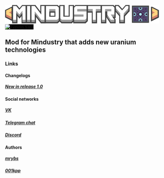 <img src="https://github.com/mrybs/dasuas/raw/master/assets/sprites-override/ui/logo.png">
<br>
<a href="https://git.io/typing-svg" style="width:100%;background-color:black"><img src="https://readme-typing-svg.herokuapp.com?font=Monospace&duration=2500&pause=500&color=08D740&background=000000&vCenter=true&width=435&lines=Developers%3A;mrybs+-+team+lead%2C+pixelartist;001kpp+-+pixelartist%2C+sound+designer;LpSts325+-+pixelartist;proneslow+-+pixelartist" alt="Typing SVG" /></a>
<br>
<h2><b>Mod for Mindustry that adds new uranium technologies</b></h2>
<h3><b>Links</b></h3>
<h4><b>Changelogs</b></h4>
<h5><b><a href="https://github.com/mrybs/dasuas/raw/master/readme/changelogs/release1.md">New in release 1.0</a></b></h5>
<h4><b>Social networks</b></h4>
<h5><b><a href="https://vk.com/dasuas">VK</a></b></h5>
<h5><b><a href="https://t.me/dasuasproject">Telegram chat</a></b></h5>
<h5><b><a href="https://discord.gg/jJ2J57At">Discord</a></b></h5>
<h4><b>Authors</b></h4>
<h5><b><a href="https://github.com/mrybs">mrybs</a></b></h5>
<h5><b><a href="https://github.com/001kpp">001kpp</a></b></h5>